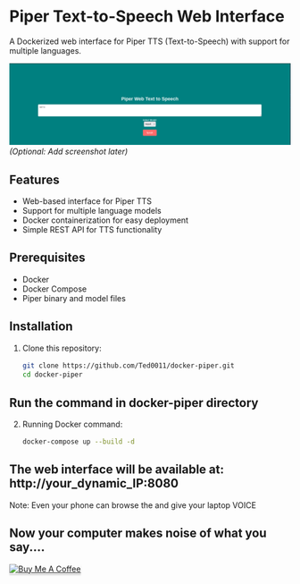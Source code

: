 # Piper Text-to-Speech Web Interface

A Dockerized web interface for Piper TTS (Text-to-Speech) with support for multiple languages.

![Project Screenshot](screenshot.png) *(Optional: Add screenshot later)*

## Features

- Web-based interface for Piper TTS
- Support for multiple language models
- Docker containerization for easy deployment
- Simple REST API for TTS functionality

## Prerequisites

- Docker
- Docker Compose
- Piper binary and model files

## Installation

1. Clone this repository:
   ```bash
   git clone https://github.com/Ted0011/docker-piper.git
   cd docker-piper

## Run the command in docker-piper directory

2. Running Docker command:
   ```bash
   docker-compose up --build -d

## The web interface will be available at: http://your_dynamic_IP:8080 

Note: Even your phone can browse the and give your laptop VOICE

## Now your computer makes noise of what you say....

<a href="https://ko-fi.com/Y8Y41APR1N" target="_blank"><img src="https://www.buymeacoffee.com/assets/img/custom_images/orange_img.png" alt="Buy Me A Coffee" style="height: 41px !important;width: 174px !important;box-shadow: 0px 3px 2px 0px rgba(190, 190, 190, 0.5) !important;-webkit-box-shadow: 0px 3px 2px 0px rgba(190, 190, 190, 0.5) !important;" ></a>
